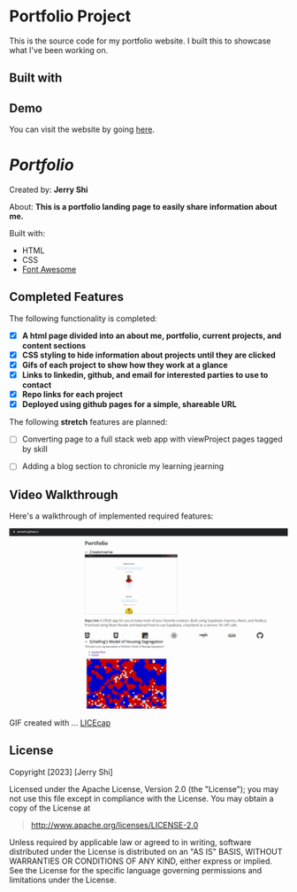 # Portfolio Project

This is the source code for my portfolio website. I built this to showcase what I've been working on.

## Built with



## Demo

You can visit the website by going [here](https://jerrashi.github.io).

# *Portfolio*

Created by: **Jerry Shi**

About: **This is a portfolio landing page to easily share information about me.**

Built with:
* HTML
* CSS
* [Font Awesome](https://fontawesome.com/)

## Completed Features

The following functionality is completed:

<!-- 👉🏿👉🏿👉🏿 Make sure to check off completed functionality below -->
- [X] **A html page divided into an about me, portfolio, current projects, and content sections**
- [X] **CSS styling to hide information about projects until they are clicked**
- [X] **Gifs of each project to show how they work at a glance**
- [X] **Links to linkedin, github, and email for interested parties to use to contact**
- [X] **Repo links for each project**
- [X] **Deployed using github pages for a simple, shareable URL**

The following **stretch** features are planned:

- [ ] Converting page to a full stack web app with viewProject pages tagged by skill
- [ ] Adding a blog section to chronicle my learning jearning


## Video Walkthrough

Here's a walkthrough of implemented required features:

<img src='walkthrough - portfolio.gif' title='Video Walkthrough' width='' alt='Video Walkthrough' />


GIF created with ...  [LICEcap](https://www.cockos.com/licecap/)

## License

Copyright [2023] [Jerry Shi]

Licensed under the Apache License, Version 2.0 (the "License"); you may not use this file except in compliance with the License. You may obtain a copy of the License at

> http://www.apache.org/licenses/LICENSE-2.0

Unless required by applicable law or agreed to in writing, software distributed under the License is distributed on an "AS IS" BASIS, WITHOUT WARRANTIES OR CONDITIONS OF ANY KIND, either express or implied. See the License for the specific language governing permissions and limitations under the License.